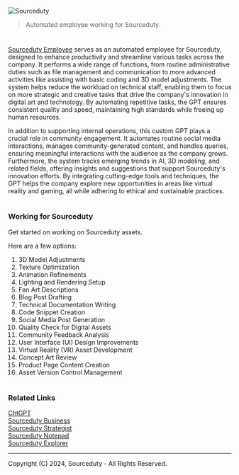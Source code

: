 ![Sourceduty](https://github.com/user-attachments/assets/373a0b47-ceb3-403f-ab2a-8867644aad68)

> Automated employee working for Sourceduty.

#

[Sourceduty Employee](https://chatgpt.com/g/g-oDACMjiZX-sourceduty-employee) serves as an automated employee for Sourceduty, designed to enhance productivity and streamline various tasks across the company. It performs a wide range of functions, from routine administrative duties such as file management and communication to more advanced activities like assisting with basic coding and 3D model adjustments. The system helps reduce the workload on technical staff, enabling them to focus on more strategic and creative tasks that drive the company's innovation in digital art and technology. By automating repetitive tasks, the GPT ensures consistent quality and speed, maintaining high standards while freeing up human resources.

In addition to supporting internal operations, this custom GPT plays a crucial role in community engagement. It automates routine social media interactions, manages community-generated content, and handles queries, ensuring meaningful interactions with the audience as the company grows. Furthermore, the system tracks emerging trends in AI, 3D modeling, and related fields, offering insights and suggestions that support Sourceduty's innovation efforts. By integrating cutting-edge tools and techniques, the GPT helps the company explore new opportunities in areas like virtual reality and gaming, all while adhering to ethical and sustainable practices.

#
### Working for Sourceduty

Get started on working on Sourceduty assets.

Here are a few options:

1. 3D Model Adjustments
2. Texture Optimization
3. Animation Refinements
4. Lighting and Rendering Setup
5. Fan Art Descriptions
6. Blog Post Drafting
7. Technical Documentation Writing
8. Code Snippet Creation
9. Social Media Post Generation
10. Quality Check for Digital Assets
11. Community Feedback Analysis
12. User Interface (UI) Design Improvements
13. Virtual Reality (VR) Asset Development
14. Concept Art Review
15. Product Page Content Creation
16. Asset Version Control Management

#
### Related Links

[ChtGPT](https://github.com/sourceduty/ChatGPT)
<br>
[Sourceduty Business](https://github.com/sourceduty/Sourceduty_Business)
<br>
[Sourceduty Strategist](https://github.com/sourceduty/Sourceduty_Strategist)
<br>
[Sourceduty Notepad](https://github.com/sourceduty/Sourceduty_Notepad)
<br>
[Sourceduty Explorer](https://github.com/sourceduty/Sourceduty_Explorer)

***
Copyright (C) 2024, Sourceduty - All Rights Reserved.
